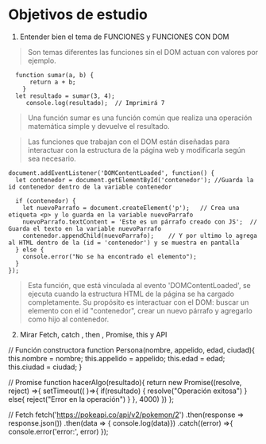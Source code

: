 # Objetivos de estudio

1. Entender bien el tema de FUNCIONES y FUNCIONES CON DOM 
>Son temas diferentes las funciones sin el DOM actuan con valores por ejemplo.

      function sumar(a, b) {
          return a + b;
        }
      let resultado = sumar(3, 4);
         console.log(resultado);  // Imprimirá 7
    
>Una función sumar es una función común que realiza una operación matemática simple y devuelve el resultado.

>Las funciones que trabajan con el DOM están diseñadas para interactuar con la estructura de la página web y modificarla según sea necesario.

    document.addEventListener('DOMContentLoaded', function() {
      let contenedor = document.getElementById('contenedor'); //Guarda la id contenedor dentro de la variable contenedor

      if (contenedor) {
        let nuevoParrafo = document.createElement('p');   // Crea una etiqueta <p> y lo guarda en la variable nuevoParrafo 
        nuevoParrafo.textContent = 'Este es un párrafo creado con JS';  // Guarda el texto en la variable nuevoParrafo
        contenedor.appendChild(nuevoParrafo);    // Y por ultimo lo agrega al HTML dentro de la (id = 'contenedor') y se muestra en pantalla
      } else {
        console.error("No se ha encontrado el elemento");
      }
    });

>Esta función, que está vinculada al evento 'DOMContentLoaded', se ejecuta cuando la estructura HTML de la página se ha cargado completamente. Su propósito es interactuar con el DOM: buscar un elemento con el id "contenedor", crear un nuevo párrafo y agregarlo como hijo al contenedor.


2. Mirar Fetch, catch , then , Promise, this y API

// Función constructora
      function Persona(nombre, appelido, edad, ciudad){
          this.nombre = nombre;
          this.appelido = appelido;
          this.edad = edad;
          this.ciudad = ciudad;
      }

// Promise
      function hacerAlgo(resultado){
          return new Promise((resolve, reject) =>{
              setTimeout(( )=>{
                  if(resultado) {
                      resolve("Operación exitosa")
                  } else{
                      reject("Error en la operación")
                  }
              }, 4000)
          })
        };

// Fetch
      fetch('https://pokeapi.co/api/v2/pokemon/2')
      .then(response => response.json())
      .then(data => {
          console.log(data)})
          .catch((error) =>{
              console.error('error:', error)
      });

